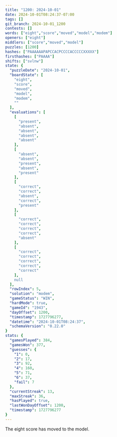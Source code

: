 ```yaml
---
title: "1200: 2024-10-01"
date: 2024-10-01T08:24:37-07:00
tags: []
git_branch: 2024-10-01_1200
contests: []
words: ["eight","score","moved","model","modem"]
openers: ["eight"]
middlers: ["score","moved","model"]
puzzles: [1200]
hashes: ["PAAAAAAPAPCCACPCCCCACCCCCXXXXX"]
firsthashes: ["PAAAA"]
shifts: ["svlnw"]
state: {
  "puzzleDate": "2024-10-01",
  "boardState": [
    "eight",
    "score",
    "moved",
    "model",
    "modem",
    ""
  ],
  "evaluations": [
    [
      "present",
      "absent",
      "absent",
      "absent",
      "absent"
    ],
    [
      "absent",
      "absent",
      "present",
      "absent",
      "present"
    ],
    [
      "correct",
      "correct",
      "absent",
      "correct",
      "present"
    ],
    [
      "correct",
      "correct",
      "correct",
      "correct",
      "absent"
    ],
    [
      "correct",
      "correct",
      "correct",
      "correct",
      "correct"
    ],
    null
  ],
  "rowIndex": 5,
  "solution": "modem",
  "gameStatus": "WIN",
  "hardMode": true,
  "gameId": "1943",
  "dayOffset": 1200,
  "timestamp": 1727796277,
  "datetime": "2024-10-01T08:24:37",
  "schemaVersion": "0.22.0"
}
stats: {
  "gamesPlayed": 384,
  "gamesWon": 377,
  "guesses": {
    "1": 0,
    "2": 17,
    "3": 92,
    "4": 160,
    "5": 71,
    "6": 37,
    "fail": 7
  },
  "currentStreak": 13,
  "maxStreak": 36,
  "hasPlayed": true,
  "lastWonDayOffset": 1200,
  "timestamp": 1727796277
}
---
```

<!-- more -->
The eight score has moved to the model.
